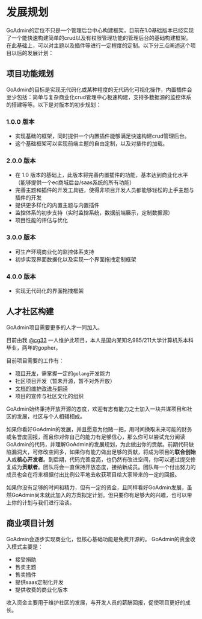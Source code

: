 # 发展规划

GoAdmin的定位不只是一个管理后台中心构建框架，目前在1.0基础版本已经实现了一个能快速构建简单的crud以及有权限管理功能的管理后台的基础构建框架。在此基础上，可以对主题以及插件等进行一定程度的定制。以下分三点阐述这个项目以后的发展计划：

## 项目功能规划

GoAdmin的目标是实现无代码化或某种程度的无代码化可视化操作，内置插件会至少包括：简单与复杂商业化crud管理中心极速构建，支持多数据源的监控体系的搭建等等。以下是对版本的初步规划：

### 1.0.0 版本

* 实现基础的框架，同时提供一个内置插件能够满足快速构建crud管理后台。
* 这个基础框架可以实现前端主题的自由定制，以及对插件的加载。

### 2.0.0 版本

* 在 1.0 版本的基础上，此版本将完善内置插件的功能，基本达到商业化水平（能够提供一个ec商城后台/saas系统的所有功能）
* 完善主题和插件的开发工具链，使得非项目开发人员都能够轻松的上手主题与插件的开发
* 提供更多样化的内置主题与内置插件
* 监控体系的初步支持（实时监控系统，数据前端展示，定制数据源）
* 项目性能的评估与优化

### 3.0.0 版本

* 可生产环境商业化的监控体系支持
* 初步实现界面数据化以及实现一个界面拖拽定制框架

### 4.0.0 版本

* 实现无代码化的界面拖拽框架

## 人才社区构建

GoAdmin项目需要更多的人才一同加入。

目前由我 [@cg33](https://github.com/chenhg5) 一人维护此项目，本人是国内某知名985/211大学计算机系本科毕业，两年的gopher。

目前项目需要的工作有：

* [项目开发](https://github.com/GoAdminGroup/go-admin)，需掌握一定的`golang`开发能力
* 社区项目开发（暂未开源，暂不对外开放）
* [文档的维护改进与翻译](https://github.com/GoAdminGroup/docs)
* 项目的宣传与社区文化的组织

GoAdmin始终秉持开放开源的态度，欢迎有志有能力之士加入一块共谋项目和社区的发展，社区与个人相辅相成。

如果你看好GoAdmin的发展，并且愿意为他赌一把，用时间换取未来可能的财务或名誉度回报，而且你对你自己的能力有足够信心，那么你可以尝试充分阅读GoAdmin的代码，并理解GoAdmin的发展规划，为此做出你的贡献。前期代码缺陷漏洞大，可修改空间多，如果你有能力做出足够的贡献，将成为项目的**联合创始人**或**核心开发者**。到后期，代码完善度高，也仍然有改进空间，你可以通过提交修复成为**贡献者**。团队将会一直保持开放态度，接纳新成员。团队每一个付出努力的成员也会在将来根据付出比例公平地去收获项目给大家带来的一定的回报。

如果你没有足够的时间和精力，但有一定的资金，且同样看好GoAdmin发展，虽然GoAdmin尚未就此加入的方案拟定计划。但只要你有足够大的兴趣，也可以带上你的计划与我们进行洽谈。

## 商业项目计划

GoAdmin会逐步实现商业化，但核心基础功能是免费开源的。 GoAdmin的资金收入模式主要是：

* 接受捐助
* 售卖主题
* 售卖插件
* 提供saas定制化开发
* 提供收费的商业化版本

收入资金主要用于维护社区的发展，与开发人员的薪酬回报，促使项目更好的成长。

